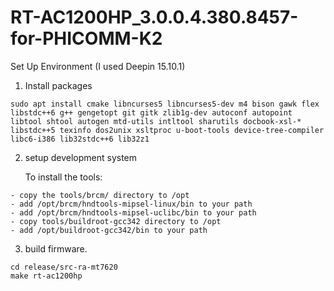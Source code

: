 # RT-AC1200HP_3.0.0.4.380.8457-for-PHICOMM-K2

Set Up Environment (I used Deepin 15.10.1)
  1. Install packages
  
 	sudo apt install cmake libncurses5 libncurses5-dev m4 bison gawk flex libstdc++6 g++ gengetopt git gitk zlib1g-dev autoconf autopoint libtool shtool autogen mtd-utils intltool sharutils docbook-xsl-* libstdc++5 texinfo dos2unix xsltproc u-boot-tools device-tree-compiler libc6-i386 lib32stdc++6 lib32z1

  2. setup development system
  
    	To install the tools:

	- copy the tools/brcm/ directory to /opt
	- add /opt/brcm/hndtools-mipsel-linux/bin to your path
	- add /opt/brcm/hndtools-mipsel-uclibc/bin to your path
	- copy tools/buildroot-gcc342 directory to /opt
	- add /opt/buildroot-gcc342/bin to your path
		    
  3.  build firmware.
  
  	cd release/src-ra-mt7620
	make rt-ac1200hp
